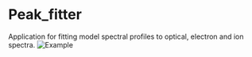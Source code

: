 # Peak_fitter
Application for fitting model spectral profiles to optical, electron and ion spectra.
![Example](https://user-images.githubusercontent.com/24233036/122009019-f354d900-cdb9-11eb-90f9-e6f60eaa107e.png)

